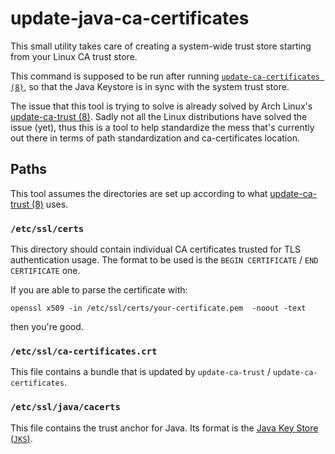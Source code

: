 # update-java-ca-certificates

This small utility takes care of creating a system-wide trust store
starting from your Linux CA trust store.

This command is supposed to be run after running 
[`update-ca-certificates (8)`](https://manpages.ubuntu.com/manpages/jammy/man8/update-ca-certificates.8.html),
so that the Java Keystore is in sync with the system trust store.  
  
The issue that this tool is trying to solve is already solved by Arch Linux's 
[update-ca-trust (8)](https://man.archlinux.org/man/update-ca-trust.8). Sadly not all the Linux distributions
have solved the issue (yet), thus this is a tool to help standardize the mess that's currently out there in terms
of path standardization and ca-certificates location.

## Paths

This tool assumes the directories are set up according to what
[update-ca-trust (8)](https://man.archlinux.org/man/update-ca-trust.8) uses.

### `/etc/ssl/certs`

This directory should contain individual CA certificates trusted for TLS authentication usage.
The format to be used is the `BEGIN CERTIFICATE` / `END CERTIFICATE` one.

If you are able to parse the certificate with:
```
openssl x509 -in /etc/ssl/certs/your-certificate.pem  -noout -text
```

then you're good.

### `/etc/ssl/ca-certificates.crt`

This file contains a bundle that is updated by `update-ca-trust` / `update-ca-certificates`.

### `/etc/ssl/java/cacerts`

This file contains the trust anchor for Java. Its format is the 
[Java Key Store (`JKS`)](https://docs.oracle.com/javase/7/docs/technotes/guides/security/crypto/CryptoSpec.html#KeyManagement).